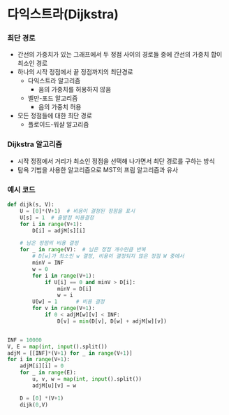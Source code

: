 # 다익스트라(Dijkstra)

### 최단 경로

- 간선의 가중치가 있는 그래프에서 두 정점 사이의 경로들 중에 간선의 가중치 합이 최소인 경로
- 하나의 시작 정점에서 끝 정점까지의 최단경로
  - 다익스트라 알고리즘
    - 음의 가중치를 허용하지 않음
  - 벨만-포드 알고리즘
    - 음의 가중치 허용
- 모든 정점들에 대한 최단 경로
  - 플로이드-워샬 알고리즘





### Dijkstra 알고리즘

- 시작 정점에서 거리가 최소인 정점을 선택해 나가면서 최단 경로를 구하는 방식
- 탐욕 기법을 사용한 알고리즘으로 MST의 프림 알고리즘과 유사



### 예시 코드


```python
def dijk(s, V):
    U = [0]*(V+1)  # 비용이 결정된 정점을 표시
    U[s] = 1  # 출발점 비용결정
    for i in range(V+1):
        D[i] = adjM[s][i]

    # 남은 정점의 비용 결정
    for _ in range(V):  # 남은 정점 개수만큼 반복
        # D[w]가 최소인 w 결정, 비용이 결정되지 않은 정점 W 중에서
        minV = INF
        w = 0
        for i in range(V+1):
            if U[i] == 0 and minV > D[i]:
                minV = D[i]
                w = i
        U[w] = 1      # 비용 결정
        for v in range(V+1):
            if 0 < adjM[w][v] < INF:
                D[v] = min(D[v], D[w] + adjM[w][v])


INF = 10000
V, E = map(int, input().split())
adjM = [[INF]*(V+1) for _ in range(V+1)]
for i in range(V+1):
    adjM[i][i] = 0
    for _ in range(E):
        u, v, w = map(int, input().split())
        adjM[u][v] = w

    D = [0] *(V+1)
    dijk(0,V)
```

